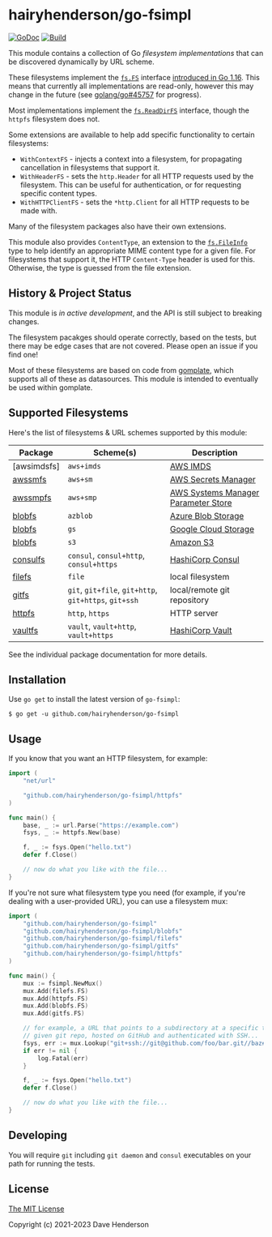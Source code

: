 # hairyhenderson/go-fsimpl

[![GoDoc][godoc-image]][godocs]
[![Build][gh-actions-image]][gh-actions-url]

This module contains a collection of Go _filesystem implementations_ that can
be discovered dynamically by URL scheme.

These filesystems implement the [`fs.FS`](https://pkg.go.dev/io/fs#FS) interface
[introduced in Go 1.16](https://go.dev/doc/go1.16#fs). This means that currently all implementations are
read-only, however this may change in the future (see
[golang/go#45757](https://github.com/golang/go/issues/45757) for progress).

Most implementations implement the [`fs.ReadDirFS`](https://pkg.go.dev/io/fs#ReadDirFS)
interface, though the `httpfs` filesystem does not.

Some extensions are available to help add specific functionality to certain
filesystems:
- `WithContextFS` - injects a context into a filesystem, for propagating
	cancellation in filesystems that support it.
- `WithHeaderFS` - sets the `http.Header` for all HTTP requests used by the
	filesystem. This can be useful for authentication, or for requesting
	specific content types.
- `WithHTTPClientFS` - sets the `*http.Client` for all HTTP requests to be made
	with.

Many of the filesystem packages also have their own extensions.

This module also provides `ContentType`, an extension to the
[`fs.FileInfo`](https://pkg.go.dev/io/fs#FileInfo) type to help identify an
appropriate MIME content type for a given file. For filesystems that support it,
the HTTP `Content-Type` header is used for this. Otherwise, the type is guessed
from the file extension.

## History & Project Status

This module is _in active development_, and the API is still subject to breaking
changes.

The filesystem pacakges should operate correctly, based on the tests, but there
may be edge cases that are not covered. Please open an issue if you find one!

Most of these filesystems are based on code from [gomplate](https://github.com/hairyhenderson/gomplate),
which supports all of these as datasources. This module is intended to 
eventually be used within gomplate.

## Supported Filesystems

Here's the list of filesystems & URL schemes supported by this module:

| Package    | Scheme(s) | Description |
|------------|-----------|-------------|
| [awsimdsfs]| `aws+imds` | [AWS IMDS][] |
| [awssmfs]  | `aws+sm` | [AWS Secrets Manager][] |
| [awssmpfs] | `aws+smp` | [AWS Systems Manager Parameter Store][AWS SMP] |
| [blobfs]   | `azblob` | [Azure Blob Storage][] |
| [blobfs]   | `gs` | [Google Cloud Storage][] |
| [blobfs]   | `s3` | [Amazon S3][] |
| [consulfs] | `consul`, `consul+http`, `consul+https` | [HashiCorp Consul][] |
| [filefs]   | `file` | local filesystem |
| [gitfs]    | `git`, `git+file`, `git+http`, `git+https`, `git+ssh` | local/remote git repository |
| [httpfs]   | `http`, `https` | HTTP server |
| [vaultfs]  | `vault`, `vault+http`, `vault+https` | [HashiCorp Vault][] |

See the individual package documentation for more details.

## Installation

Use `go get` to install the latest version of `go-fsimpl`:

```console
$ go get -u github.com/hairyhenderson/go-fsimpl
```

## Usage

If you know that you want an HTTP filesystem, for example:

```go
import (
	"net/url"

	"github.com/hairyhenderson/go-fsimpl/httpfs"
)

func main() {
	base, _ := url.Parse("https://example.com")
	fsys, _ := httpfs.New(base)

	f, _ := fsys.Open("hello.txt")
	defer f.Close()

	// now do what you like with the file...
}
```

If you're not sure what filesystem type you need (for example, if you're dealing
with a user-provided URL), you can use a filesystem mux:

```go
import (
	"github.com/hairyhenderson/go-fsimpl"
	"github.com/hairyhenderson/go-fsimpl/blobfs"
	"github.com/hairyhenderson/go-fsimpl/filefs"
	"github.com/hairyhenderson/go-fsimpl/gitfs"
	"github.com/hairyhenderson/go-fsimpl/httpfs"
)

func main() {
	mux := fsimpl.NewMux()
	mux.Add(filefs.FS)
	mux.Add(httpfs.FS)
	mux.Add(blobfs.FS)
	mux.Add(gitfs.FS)

	// for example, a URL that points to a subdirectory at a specific tag in a
	// given git repo, hosted on GitHub and authenticated with SSH...
	fsys, err := mux.Lookup("git+ssh://git@github.com/foo/bar.git//baz#refs/tags/v1.0.0")
	if err != nil {
		log.Fatal(err)
	}

	f, _ := fsys.Open("hello.txt")
	defer f.Close()

	// now do what you like with the file...
}
```

## Developing

You will require `git` including `git daemon` and `consul` executables on your path for running the tests.

## License

[The MIT License](http://opensource.org/licenses/MIT)

Copyright (c) 2021-2023 Dave Henderson

[godocs]: https://pkg.go.dev/github.com/hairyhenderson/go-fsimpl
[godoc-image]: https://pkg.go.dev/badge/github.com/hairyhenderson/go-fsimpl
[gh-actions-image]: https://github.com/hairyhenderson/go-fsimpl/workflows/Build/badge.svg?branch=main
[gh-actions-url]: https://github.com/hairyhenderson/go-fsimpl/actions?workflow=Build&branch=main

[AWS IMDS]: https://docs.aws.amazon.com/AWSEC2/latest/UserGuide/ec2-instance-metadata.html
[AWS SMP]: https://aws.amazon.com/systems-manager/features#Parameter_Store
[AWS Secrets Manager]: https://aws.amazon.com/secrets-manager
[HashiCorp Consul]: https://consul.io
[HashiCorp Vault]: https://vaultproject.io
[Amazon S3]: https://aws.amazon.com/s3/
[Google Cloud Storage]: https://cloud.google.com/storage/
[Azure Blob Storage]: https://azure.microsoft.com/en-us/services/storage/blobs/

[awssmfs]: https://pkg.go.dev/github.com/hairyhenderson/go-fsimpl/awsimdsfs
[awssmfs]: https://pkg.go.dev/github.com/hairyhenderson/go-fsimpl/awssmfs
[awssmpfs]: https://pkg.go.dev/github.com/hairyhenderson/go-fsimpl/awssmpfs
[blobfs]: https://pkg.go.dev/github.com/hairyhenderson/go-fsimpl/blobfs
[consulfs]: https://pkg.go.dev/github.com/hairyhenderson/go-fsimpl/consulfs
[filefs]: https://pkg.go.dev/github.com/hairyhenderson/go-fsimpl/filefs
[gitfs]: https://pkg.go.dev/github.com/hairyhenderson/go-fsimpl/gitfs
[blobfs]: https://pkg.go.dev/github.com/hairyhenderson/go-fsimpl/blobfs
[httpfs]: https://pkg.go.dev/github.com/hairyhenderson/go-fsimpl/httpfs
[blobfs]: https://pkg.go.dev/github.com/hairyhenderson/go-fsimpl/blobfs
[vaultfs]: https://pkg.go.dev/github.com/hairyhenderson/go-fsimpl/vaultfs
